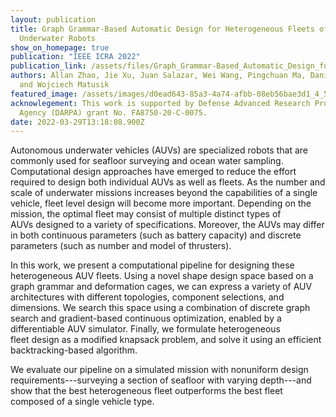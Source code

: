 ```yaml
---
layout: publication
title: Graph Grammar-Based Automatic Design for Heterogeneous Fleets of
  Underwater Robots
show_on_homepage: true
publication: "IEEE ICRA 2022"
publication_link: /assets/files/Graph_Grammar-Based_Automatic_Design_for_Heterogeneous_Fleets_of_Underwater_Robots_ICRA22.pdf
authors: Allan Zhao, Jie Xu, Juan Salazar, Wei Wang, Pingchuan Ma, Daniela Rus,
  and Wojciech Matusik
featured_image: /assets/images/d0ead643-85a3-4a74-afbb-08eb56bae3d1_4_5005_c.jpeg
acknowlegement: This work is supported by Defense Advanced Research Projects
  Agency (DARPA) grant No. FA8750-20-C-0075.
date: 2022-03-29T13:18:08.900Z
---
```

Autonomous underwater vehicles (AUVs) are specialized robots that are commonly used for seafloor surveying and ocean water sampling. Computational design approaches have emerged to reduce the effort required to design both individual AUVs as well as fleets. As the number and scale of underwater missions increases beyond the capabilities of a single vehicle, fleet level design will become more important. Depending on the mission, the optimal fleet may consist of multiple distinct types of AUVs designed to a variety of specifications. Moreover, the AUVs may differ in both continuous parameters (such as battery capacity) and discrete parameters (such as number and model of thrusters).

In this work, we present a computational pipeline for designing these heterogeneous AUV fleets. Using a novel shape design space based on a graph grammar and deformation cages, we can express a variety of AUV architectures with different topologies, component selections, and dimensions. We search this space using a combination of discrete graph search and gradient-based continuous optimization, enabled by a differentiable AUV simulator. Finally, we formulate heterogeneous fleet design as a modified knapsack problem, and solve it using an efficient backtracking-based algorithm.

We evaluate our pipeline on a simulated mission with nonuniform design requirements---surveying a section of seafloor with varying depth---and show that the best heterogeneous fleet outperforms the best fleet composed of a single vehicle type.

